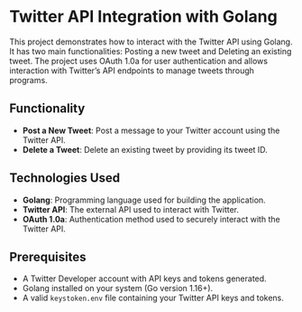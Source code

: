 # Twitter API Integration with Golang

This project demonstrates how to interact with the Twitter API using Golang. It has two main functionalities: Posting a new tweet and Deleting an existing tweet. The project uses OAuth 1.0a for user authentication and allows interaction with Twitter’s API endpoints to manage tweets through programs.

## Functionality

- **Post a New Tweet**: Post a message to your Twitter account using the Twitter API.
- **Delete a Tweet**: Delete an existing tweet by providing its tweet ID.

## Technologies Used

- **Golang**: Programming language used for building the application.
- **Twitter API**: The external API used to interact with Twitter.
- **OAuth 1.0a**: Authentication method used to securely interact with the Twitter API.

## Prerequisites
- A Twitter Developer account with API keys and tokens generated.
- Golang installed on your system (Go version 1.16+).
- A valid `keystoken.env` file containing your Twitter API keys and tokens.
